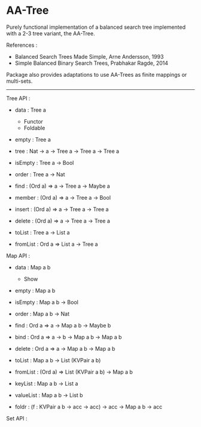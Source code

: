 
# AA-Tree

Purely functional implementation of a balanced search tree implemented with a
2-3 tree variant, the AA-Tree.

References :

  * Balanced Search Trees Made Simple, Arne Andersson, 1993
  * Simple Balanced Binary Search Trees, Prabhakar Ragde, 2014

Package also provides adaptations to use AA-Trees as finite mappings or multi-sets.


-----------------------------------------------------------------------------


Tree API :
  * data : Tree a
    * Functor
    * Foldable

  * empty    : Tree a
  * tree     : Nat -> a -> Tree a -> Tree a -> Tree a
  * isEmpty  : Tree a -> Bool
  * order    : Tree a -> Nat
  * find     : (Ord a) => a -> Tree a -> Maybe a
  * member   : (Ord a) => a -> Tree a -> Bool
  * insert   : (Ord a) => a -> Tree a -> Tree a
  * delete   : (Ord a) => a -> Tree a -> Tree a
  * toList   : Tree a -> List a
  * fromList : Ord a => List a -> Tree a


Map API :
  * data : Map a b
    * Show

  * empty     : Map a b
  * isEmpty   : Map a b -> Bool
  * order     : Map a b -> Nat
  * find      : Ord a => a -> Map a b -> Maybe b
  * bind      : Ord a => a -> b -> Map a b -> Map a b
  * delete    : Ord a => a -> Map a b -> Map a b
  * toList    : Map a b -> List (KVPair a b)
  * fromList  : (Ord a) => List (KVPair a b) -> Map a b
  * keyList   : Map a b -> List a
  * valueList : Map a b -> List b
  * foldr     : (f : KVPair a b -> acc -> acc) -> acc -> Map a b -> acc


Set API :



